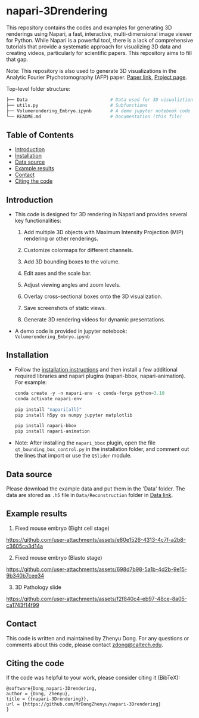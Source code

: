# napari-3Drendering

This repository contains the codes and examples for generating 3D renderings using Napari, a fast, interactive, multi-dimensional image viewer for Python. While Napari is a powerful tool, there is a lack of comprehensive tutorials that provide a systematic approach for visualizing 3D data and creating videos, particularly for scientific papers. This repository aims to fill that gap.

Note: This repository is also used to generate 3D visualizations in the Analytic Fourier Ptychotomography (AFP) paper. [Paper link](https://arxiv.org/abs/2504.16247), [Project page](https://mrdongzhenyu.github.io/AFP-Web/).

Top-level folder structure:

```bash
├── Data                               # Data used for 3D visualiztion
├── utils.py                           # Subfunctions
├── Volumerendering_Embryo.ipynb       # A demo jupyter notebook code
└── README.md                          # Documentation (this file)
```

## Table of Contents
- [Introduction](#introduction)
- [Installation](#installation)
- [Data source](#data-source)
- [Example results](#example-results)
- [Contact](#contact)
- [Citing the code](#citing-the-code)

## Introduction
* This code is designed for 3D rendering in Napari and provides several key functionalities:

    1. Add multiple 3D objects with Maximum Intensity Projection (MIP) rendering or other renderings.

    2. Customize colormaps for different channels.

    3. Add 3D bounding boxes to the volume.

    4. Edit axes and the scale bar.

    5. Adjust viewing angles and zoom levels.

    6. Overlay cross-sectional boxes onto the 3D visualization.

    7. Save screenshots of static views.

    8. Generate 3D rendering videos for dynamic presentations.

* A demo code is provided in jupyter notebook: `Volumerendering_Embryo.ipynb`

## Installation
* Follow the [installation instructions](https://napari.org/stable/tutorials/fundamentals/installation.html) and then install a few additional required libraries and napari plugins (napari-bbox, napari-animation). For example:
    ```Python
    conda create -y -n napari-env -c conda-forge python=3.10
    conda activate napari-env

    pip install "napari[all]"
    pip install h5py os numpy jupyter matplotlib

    pip install napari-bbox
    pip install napari-animation
    ```

* Note: After installing the `napari_bbox` plugin, open the file `qt_bounding_box_control.py` in the installation folder, and comment out the lines that import or use the `QSlider` module.

## Data source
Please download the example data and put them in the 'Data' folder. The data are stored as `.h5` file in `Data/Reconstruction` folder in [Data link](https://osf.io/f7tqa/).

## Example results
1. Fixed mouse embryo (Eight cell stage)


https://github.com/user-attachments/assets/e80e1526-4313-4c7f-a2b8-c3605ca3d14a


2. Fixed mouse embryo (Blasto stage)


https://github.com/user-attachments/assets/698d7b98-5a1b-4d2b-9e15-9b340b7cee34


3. 3D Pathology slide


https://github.com/user-attachments/assets/f2f840c4-eb97-48ce-8a05-ca1743f14f99



## Contact
This code is written and maintained by Zhenyu Dong. For any questions or comments about this code, please contact [zdong@caltech.edu](mailto:zdong@caltech.edu).

## Citing the code

If the code was helpful to your work, please consider citing it (BibTeX):
```
@software{Dong_napari-3Drendering,
author = {Dong, Zhenyu},
title = {{napari-3Drendering}},
url = {https://github.com/MrDongZhenyu/napari-3Drendering}
}
```
